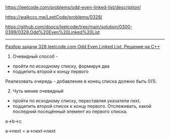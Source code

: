 https://leetcode.com/problems/odd-even-linked-list/description/

https://walkccc.me/LeetCode/problems/0328/

https://github.com/doocs/leetcode/tree/main/solution/0300-0399/0328.Odd%20Even%20Linked%20List

___________

[Разбор задачи 328 leetcode.com Odd Even Linked List. Решение на C++](https://www.youtube.com/watch?v=dfPskeCkSXg)

1. Очевидный способ -
- пройти по исходному списку, формируя два
- подцепить второй к концу первого

Реализовать очередь - добавление в конец списка должно быть 0(1).

2. Чуть менее очевидный
- пройти по исходному списку, переставляя указатели next.
- подцепить второй список к концу первого. Отслеживать, какой последний посещённый элемент из первого списка.

а->b->с

а->next = а->next->next
